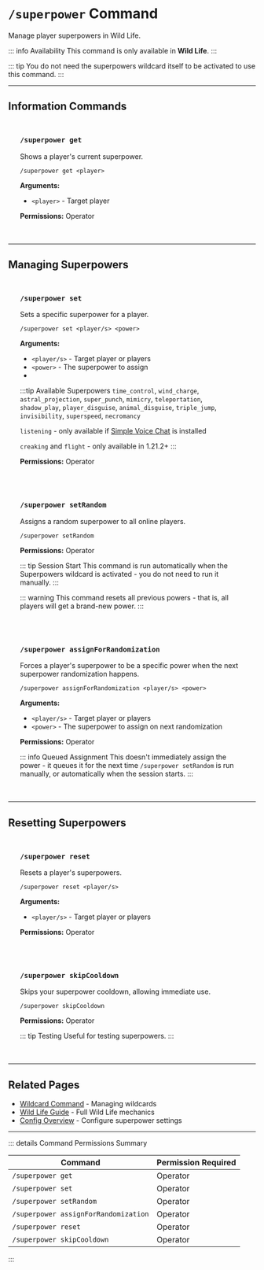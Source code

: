 #  `/superpower` Command

Manage player superpowers in Wild Life.

::: info Availability
This command is only available in **Wild Life**.
:::

::: tip
You do not need the superpowers wildcard itself to be activated to use this command.
:::

---

## Information Commands

<div class="command-block">

### `/superpower get`

Shows a player's current superpower.

```
/superpower get <player>
```

**Arguments:**
- `<player>` - Target player

**Permissions:** Operator

</div>

---

## Managing Superpowers

<div class="command-block">

### `/superpower set`

Sets a specific superpower for a player.

```
/superpower set <player/s> <power>
```

**Arguments:**
- `<player/s>` - Target player or players
- `<power>` - The superpower to assign
- 
:::tip Available Superpowers
  `time_control`,
  `wind_charge`,
  `astral_projection`,
  `super_punch`,
  `mimicry`,
  `teleportation`,
  `shadow_play`,
  `player_disguise`,
  `animal_disguise`,
  `triple_jump`,
  `invisibility`,
  `superspeed`,
  `necromancy`

  `listening` - only available if [Simple Voice Chat](https://modrinth.com/plugin/simple-voice-chat) is installed

  `creaking` and `flight` - only available in 1.21.2+
:::

**Permissions:** Operator

</div>

<div class="command-block">

### `/superpower setRandom`

Assigns a random superpower to all online players.

```
/superpower setRandom
```

**Permissions:** Operator

::: tip Session Start
This command is run automatically when the Superpowers wildcard is activated - you do not need to run it manually.
:::

::: warning
This command resets all previous powers - that is, all players will get a brand-new power.
:::

</div>

<div class="command-block">

### `/superpower assignForRandomization`

Forces a player's superpower to be a specific power when the next superpower randomization happens.

```
/superpower assignForRandomization <player/s> <power>
```

**Arguments:**
- `<player/s>` - Target player or players
- `<power>` - The superpower to assign on next randomization

**Permissions:** Operator

::: info Queued Assignment
This doesn't immediately assign the power - it queues it for the next time `/superpower setRandom` is run manually, or automatically when the session starts.
:::

</div>

---

## Resetting Superpowers

<div class="command-block">

### `/superpower reset`

Resets a player's superpowers.

```
/superpower reset <player/s>
```

**Arguments:**
- `<player/s>` - Target player or players

**Permissions:** Operator

</div>

<div class="command-block">

### `/superpower skipCooldown`

Skips your superpower cooldown, allowing immediate use.

```
/superpower skipCooldown
```

**Permissions:** Operator

::: tip Testing
Useful for testing superpowers.
:::

</div>

---

## Related Pages

- [Wildcard Command](/commands/detailed/wildcard) - Managing wildcards
- [Wild Life Guide](/seasons/wild-life) - Full Wild Life mechanics
- [Config Overview](/config/overview) - Configure superpower settings

---

::: details Command Permissions Summary

| Command                              | Permission Required |
|--------------------------------------|---------------------|
| `/superpower get`                    | Operator            |
| `/superpower set`                    | Operator            |
| `/superpower setRandom`              | Operator            |
| `/superpower assignForRandomization` | Operator            |
| `/superpower reset`                  | Operator            |
| `/superpower skipCooldown`           | Operator            |
:::

<style scoped>
.command-block {
  background: var(--vp-c-bg-soft);
  border: 1px solid var(--vp-c-divider);
  border-radius: 8px;
  padding: 1.5rem;
  margin: 1.5rem 0;
}

.command-block h3 {
  margin-top: 0;
  color: var(--vp-c-brand-1);
  font-family: var(--vp-font-family-mono);
}

.command-block > *:last-child {
  margin-bottom: 0;
}
</style>